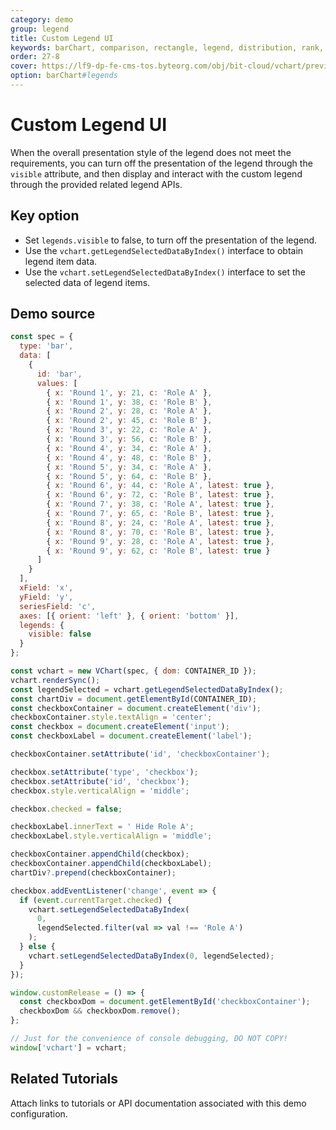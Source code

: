 ```yaml
---
category: demo
group: legend
title: Custom Legend UI
keywords: barChart, comparison, rectangle, legend, distribution, rank, composition
order: 27-8
cover: https://lf9-dp-fe-cms-tos.byteorg.com/obj/bit-cloud/vchart/preview/legend/custom-ui.png
option: barChart#legends
---
```


# Custom Legend UI

When the overall presentation style of the legend does not meet the requirements, you can turn off the presentation of the legend through the `visible` attribute, and then display and interact with the custom legend through the provided related legend APIs.

## Key option

- Set `legends.visible` to false, to turn off the presentation of the legend.
- Use the `vchart.getLegendSelectedDataByIndex()` interface to obtain legend item data.
- Use the `vchart.setLegendSelectedDataByIndex()` interface to set the selected data of legend items.

## Demo source

```javascript livedemo
const spec = {
  type: 'bar',
  data: [
    {
      id: 'bar',
      values: [
        { x: 'Round 1', y: 21, c: 'Role A' },
        { x: 'Round 1', y: 38, c: 'Role B' },
        { x: 'Round 2', y: 28, c: 'Role A' },
        { x: 'Round 2', y: 45, c: 'Role B' },
        { x: 'Round 3', y: 22, c: 'Role A' },
        { x: 'Round 3', y: 56, c: 'Role B' },
        { x: 'Round 4', y: 34, c: 'Role A' },
        { x: 'Round 4', y: 48, c: 'Role B' },
        { x: 'Round 5', y: 34, c: 'Role A' },
        { x: 'Round 5', y: 64, c: 'Role B' },
        { x: 'Round 6', y: 44, c: 'Role A', latest: true },
        { x: 'Round 6', y: 72, c: 'Role B', latest: true },
        { x: 'Round 7', y: 38, c: 'Role A', latest: true },
        { x: 'Round 7', y: 65, c: 'Role B', latest: true },
        { x: 'Round 8', y: 24, c: 'Role A', latest: true },
        { x: 'Round 8', y: 70, c: 'Role B', latest: true },
        { x: 'Round 9', y: 28, c: 'Role A', latest: true },
        { x: 'Round 9', y: 62, c: 'Role B', latest: true }
      ]
    }
  ],
  xField: 'x',
  yField: 'y',
  seriesField: 'c',
  axes: [{ orient: 'left' }, { orient: 'bottom' }],
  legends: {
    visible: false
  }
};

const vchart = new VChart(spec, { dom: CONTAINER_ID });
vchart.renderSync();
const legendSelected = vchart.getLegendSelectedDataByIndex();
const chartDiv = document.getElementById(CONTAINER_ID);
const checkboxContainer = document.createElement('div');
checkboxContainer.style.textAlign = 'center';
const checkbox = document.createElement('input');
const checkboxLabel = document.createElement('label');

checkboxContainer.setAttribute('id', 'checkboxContainer');

checkbox.setAttribute('type', 'checkbox');
checkbox.setAttribute('id', 'checkbox');
checkbox.style.verticalAlign = 'middle';

checkbox.checked = false;

checkboxLabel.innerText = ' Hide Role A';
checkboxLabel.style.verticalAlign = 'middle';

checkboxContainer.appendChild(checkbox);
checkboxContainer.appendChild(checkboxLabel);
chartDiv?.prepend(checkboxContainer);

checkbox.addEventListener('change', event => {
  if (event.currentTarget.checked) {
    vchart.setLegendSelectedDataByIndex(
      0,
      legendSelected.filter(val => val !== 'Role A')
    );
  } else {
    vchart.setLegendSelectedDataByIndex(0, legendSelected);
  }
});

window.customRelease = () => {
  const checkboxDom = document.getElementById('checkboxContainer');
  checkboxDom && checkboxDom.remove();
};

// Just for the convenience of console debugging, DO NOT COPY!
window['vchart'] = vchart;
```

## Related Tutorials

Attach links to tutorials or API documentation associated with this demo configuration.
